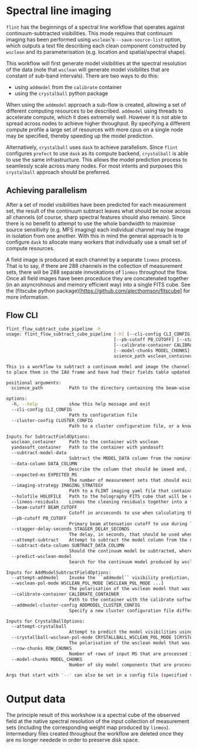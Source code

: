 # Spectral line imaging

`flint` has the beginnings of a spectral line workflow that operates against continuum-subtracted visibilities. This mode requires that continuum imaging has been performed using `wsclean`'s `--save-source-list` option, which outputs a text file describing each clean component constructed by `wsclean` and its parameterisation (e.g. location and spatial/spectral shape).

This workflow will first generate model visibilities at the spectral resolution of the data (note that `wsclean` will generate model visibilites that are constant of sub-band intervals). There are two ways to do this:

- using `addmodel` from the `calibrate` container
- using the `crystalball` python package

When using the `addmodel` approach a sub-flow is created, allowing a set of different computing resources to be described. `addmodel` using threads to accelerate compute, which it does extremely well. However it is not able to spread across nodes to achieve higher throughput. By specifying a different compute profile a large set of resources with more cpus on a single node may be specified, thereby speeding up the model prediction.

Alternatively, `crystalball` uses `dask` to achieve parallelism. Since `flint` configures `prefect` to use `dask` as its compute backend, `crystalball` is able to use the same infrastructure. This allows the model prediction process to seamlessly scale across many nodes. For most intents and purposes this `crystalball` approach should be preferred.

## Achieving parallelism

After a set of model visibilities have been predicted for each measurement set, the result of the continuum subtract leaves what should be noise across all channels (of course, sharp spectral features should also remain). Since there is no benefit to attempt to use the whole bandwidth to maximise source sensitivity (e.g. MFS imaging) each individual channel may be image in isolation from one another. With this in mind the general approach is to configure `dask` to allocate many workers that individually use a small set of compute resources.

A field image is produced at each channel by a separate `linmos` process. That is to say, if there are 288 channels in the collection of measurement sets, there will be 288 separate innvokations of `linmos` throughout the flow. Once all field images have been proceduce they are concatenated together (in an asyncrohnous and memory efficient way) into a single FITS cube. See the (fitscube python package)[https://github.com/alecthomson/fitscube] for more information.

## Flow CLI

```bash
flint_flow_subtract_cube_pipeline -h
usage: flint_flow_subtract_cube_pipeline [-h] [--cli-config CLI_CONFIG] [--cluster-config CLUSTER_CONFIG] [--subtract-model-data] [--data-column DATA_COLUMN] [--expected-ms EXPECTED_MS] [--imaging-strategy IMAGING_STRATEGY] [--holofile HOLOFILE] [--linmos-residuals] [--beam-cutoff BEAM_CUTOFF]
                                         [--pb-cutoff PB_CUTOFF] [--stagger-delay-seconds STAGGER_DELAY_SECONDS] [--attempt-subtract] [--subtract-data-column SUBTRACT_DATA_COLUMN] [--predict-wsclean-model] [--attempt-addmodel] [--wsclean-pol-mode WSCLEAN_POL_MODE [WSCLEAN_POL_MODE ...]]
                                         [--calibrate-container CALIBRATE_CONTAINER] [--addmodel-cluster-config ADDMODEL_CLUSTER_CONFIG] [--attempt-crystalball] [--crystallball-wsclean-pol-mode CRYSTALLBALL_WSCLEAN_POL_MODE [CRYSTALLBALL_WSCLEAN_POL_MODE ...]] [--row-chunks ROW_CHUNKS]
                                         [--model-chunks MODEL_CHUNKS]
                                         science_path wsclean_container yandasoft_container

This is a workflow to subtract a continuum model and image the channel-wise data Unlike the continuum imaging and self-calibnration pipeline this flow currently expects that all measurement sets are in the flint format, which means other than the naming scheme that they have been been preprocessed
to place them in the IAU frame and have had their fields table updated. That is to say that they have already been preprocessed and fixed.

positional arguments:
  science_path          Path to the directory containing the beam-wise measurement sets

options:
  -h, --help            show this help message and exit
  --cli-config CLI_CONFIG
                        Path to configuration file
  --cluster-config CLUSTER_CONFIG
                        Path to a cluster configuration file, or a known cluster name.

Inputs for SubtractFieldOptions:
  wsclean_container     Path to the container with wsclean
  yandasoft_container   Path to the container with yandasoft
  --subtract-model-data
                        Subtract the MODEL_DATA column from the nominated data column
  --data-column DATA_COLUMN
                        Describe the column that should be imaed and, if requested, have model subtracted from
  --expected-ms EXPECTED_MS
                        The number of measurement sets that should exist
  --imaging-strategy IMAGING_STRATEGY
                        Path to a FLINT imaging yaml file that contains settings to use throughout imaging
  --holofile HOLOFILE   Path to the holography FITS cube that will be used when co-adding beams
  --linmos-residuals    Linmos the cleaning residuals together into a field image
  --beam-cutoff BEAM_CUTOFF
                        Cutoff in arcseconds to use when calculating the common beam to convol to
  --pb-cutoff PB_CUTOFF
                        Primary beam attenuation cutoff to use during linmos
  --stagger-delay-seconds STAGGER_DELAY_SECONDS
                        The delay, in seconds, that should be used when submitting items in batches (e.g. looping over channels)
  --attempt-subtract    Attempt to subtract the model column from the nominated data column
  --subtract-data-column SUBTRACT_DATA_COLUMN
                        Should the continuum model be subtracted, where to store the output
  --predict-wsclean-model
                        Search for the continuum model produced by wsclean and subtract

Inputs for AddModelSubtractFieldOptions:
  --attempt-addmodel    Invoke the ``addmodel`` visibility prediction, including the search for the ``wsclean`` source list
  --wsclean-pol-mode WSCLEAN_POL_MODE [WSCLEAN_POL_MODE ...]
                        The polarisation of the wsclean model that was generated
  --calibrate-container CALIBRATE_CONTAINER
                        Path to the container with the calibrate software (including addmodel)
  --addmodel-cluster-config ADDMODEL_CLUSTER_CONFIG
                        Specify a new cluster configuration file different to the preferred on. If None, drawn from preferred cluster config

Inputs for CrystalBallOptions:
  --attempt-crystalball
                        Attempt to predict the model visibilities using ``crystalball``
  --crystallball-wsclean-pol-mode CRYSTALLBALL_WSCLEAN_POL_MODE [CRYSTALLBALL_WSCLEAN_POL_MODE ...]
                        The polarisation of the wsclean model that was generated
  --row-chunks ROW_CHUNKS
                        Number of rows of input MS that are processed in a single chunk. If 0 it will be set automatically. Default is 0.
  --model-chunks MODEL_CHUNKS
                        Number of sky model components that are processed in a single chunk. If 0 it will be set automatically. Default is 0.

Args that start with '--' can also be set in a config file (specified via --cli-config). Config file syntax allows: key=value, flag=true, stuff=[a,b,c] (for details, see syntax at https://goo.gl/R74nmi). In general, command-line values override config file values which override defaults.
```

# Output data

The principle result of this workshow is a spectral cube of the observed field at the native spectral resolution of the input collection of measurement sets (including the corresponding weight map produced by `linmos`). Intermediary files created throughout the workflow are deleted once they are no longer needede in order to preserve disk space.
